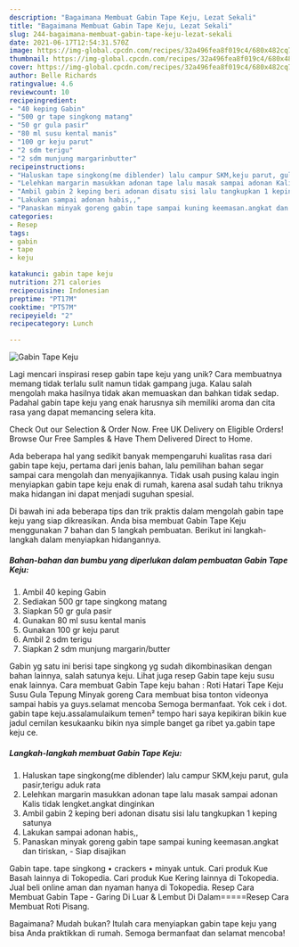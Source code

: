 ```yaml
---
description: "Bagaimana Membuat Gabin Tape Keju, Lezat Sekali"
title: "Bagaimana Membuat Gabin Tape Keju, Lezat Sekali"
slug: 244-bagaimana-membuat-gabin-tape-keju-lezat-sekali
date: 2021-06-17T12:54:31.570Z
image: https://img-global.cpcdn.com/recipes/32a496fea8f019c4/680x482cq70/gabin-tape-keju-foto-resep-utama.jpg
thumbnail: https://img-global.cpcdn.com/recipes/32a496fea8f019c4/680x482cq70/gabin-tape-keju-foto-resep-utama.jpg
cover: https://img-global.cpcdn.com/recipes/32a496fea8f019c4/680x482cq70/gabin-tape-keju-foto-resep-utama.jpg
author: Belle Richards
ratingvalue: 4.6
reviewcount: 10
recipeingredient:
- "40 keping Gabin"
- "500 gr tape singkong matang"
- "50 gr gula pasir"
- "80 ml susu kental manis"
- "100 gr keju parut"
- "2 sdm terigu"
- "2 sdm munjung margarinbutter"
recipeinstructions:
- "Haluskan tape singkong(me diblender) lalu campur SKM,keju parut, gula pasir,terigu aduk rata"
- "Lelehkan margarin masukkan adonan tape lalu masak sampai adonan Kalis tidak lengket.angkat dinginkan"
- "Ambil gabin 2 keping beri adonan disatu sisi lalu tangkupkan 1 keping satunya"
- "Lakukan sampai adonan habis,,"
- "Panaskan minyak goreng gabin tape sampai kuning keemasan.angkat dan tiriskan, Siap disajikan"
categories:
- Resep
tags:
- gabin
- tape
- keju

katakunci: gabin tape keju 
nutrition: 271 calories
recipecuisine: Indonesian
preptime: "PT17M"
cooktime: "PT57M"
recipeyield: "2"
recipecategory: Lunch

---
```



![Gabin Tape Keju](https://img-global.cpcdn.com/recipes/32a496fea8f019c4/680x482cq70/gabin-tape-keju-foto-resep-utama.jpg)

Lagi mencari inspirasi resep gabin tape keju yang unik? Cara membuatnya memang tidak terlalu sulit namun tidak gampang juga. Kalau salah mengolah maka hasilnya tidak akan memuaskan dan bahkan tidak sedap. Padahal gabin tape keju yang enak harusnya sih memiliki aroma dan cita rasa yang dapat memancing selera kita.

Check Out our Selection &amp; Order Now. Free UK Delivery on Eligible Orders! Browse Our Free Samples &amp; Have Them Delivered Direct to Home.

Ada beberapa hal yang sedikit banyak mempengaruhi kualitas rasa dari gabin tape keju, pertama dari jenis bahan, lalu pemilihan bahan segar sampai cara mengolah dan menyajikannya. Tidak usah pusing kalau ingin menyiapkan gabin tape keju enak di rumah, karena asal sudah tahu triknya maka hidangan ini dapat menjadi suguhan spesial.


Di bawah ini ada beberapa tips dan trik praktis dalam mengolah gabin tape keju yang siap dikreasikan. Anda bisa membuat Gabin Tape Keju menggunakan 7 bahan dan 5 langkah pembuatan. Berikut ini langkah-langkah dalam menyiapkan hidangannya.

<!--inarticleads1-->

##### Bahan-bahan dan bumbu yang diperlukan dalam pembuatan Gabin Tape Keju:

1. Ambil 40 keping Gabin
1. Sediakan 500 gr tape singkong matang
1. Siapkan 50 gr gula pasir
1. Gunakan 80 ml susu kental manis
1. Gunakan 100 gr keju parut
1. Ambil 2 sdm terigu
1. Siapkan 2 sdm munjung margarin/butter


Gabin yg satu ini berisi tape singkong yg sudah dikombinasikan dengan bahan lainnya, salah satunya keju. Lihat juga resep Gabin tape keju susu enak lainnya. Cara membuat Gabin Tape keju bahan : Roti Hatari Tape Keju Susu Gula Tepung Minyak goreng Cara membuat bisa tonton videonya sampai habis ya guys.selamat mencoba Semoga bermanfaat. Yok cek i dot. gabin tape keju.assalamulaikum temen² tempo hari saya kepikiran bikin kue jadul cemilan kesukaanku bikin nya simple banget ga ribet ya.gabin tape keju ce. 

<!--inarticleads2-->

##### Langkah-langkah membuat Gabin Tape Keju:

1. Haluskan tape singkong(me diblender) lalu campur SKM,keju parut, gula pasir,terigu aduk rata
1. Lelehkan margarin masukkan adonan tape lalu masak sampai adonan Kalis tidak lengket.angkat dinginkan
1. Ambil gabin 2 keping beri adonan disatu sisi lalu tangkupkan 1 keping satunya
1. Lakukan sampai adonan habis,,
1. Panaskan minyak goreng gabin tape sampai kuning keemasan.angkat dan tiriskan, - Siap disajikan


Gabin tape. tape singkong • crackers • minyak untuk. Cari produk Kue Basah lainnya di Tokopedia. Cari produk Kue Kering lainnya di Tokopedia. Jual beli online aman dan nyaman hanya di Tokopedia. Resep Cara Membuat Gabin Tape - Garing Di Luar &amp; Lembut Di Dalam=====Resep Cara Membuat Roti Pisang. 

Bagaimana? Mudah bukan? Itulah cara menyiapkan gabin tape keju yang bisa Anda praktikkan di rumah. Semoga bermanfaat dan selamat mencoba!
